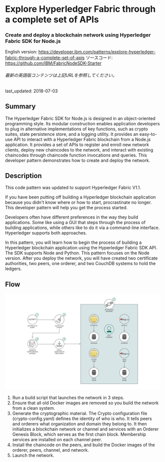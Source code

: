 # Explore Hyperledger Fabric through a complete set of APIs

### Create and deploy a blockchain network using Hyperledger Fabric SDK for Node.js

English version: https://developer.ibm.com/patterns/explore-hyperledger-fabric-through-a-complete-set-of-apis
  ソースコード: https://github.com/IBM/FabricNodeSDK-Starter

###### 最新の英語版コンテンツは上記URLを参照してください。
last_updated: 2018-07-03

 ## Summary

The Hyperledger Fabric SDK for Node.js is designed in an object-oriented programming style. Its modular construction enables application developers to plug in alternative implementations of key functions, such as crypto suites, state persistence store, and a logging utility. It provides an easy-to-use API to interact with a Hyperledger Fabric blockchain from a Node.js application. It provides a set of APIs to register and enroll new network clients, deploy new chaincodes to the network, and interact with existing chaincodes through chaincode function invocations and queries. This developer pattern demonstrates how to create and deploy the network.

## Description

This code pattern was updated to support Hyperledger Fabric V1.1.

If you have been putting off building a Hyperledger blockchain application because you didn't know where or how to start,  procrastinate no longer. This developer pattern will help you get the process started.

Developers often have different preferences in the way they build applications. Some like using a GUI that steps through the process of building applications, while others like to do it via a command-line interface. Hyperledger supports both approaches.

In this pattern, you will learn how to begin the process of building a Hyperledger blockchain application using the Hyperledger Fabric SDK API. The SDK supports Node and Python. This pattern focuses on the Node version. After you deploy the network, you will have created two certificate authorities, two peers, one orderer, and two CouchDB systems to hold the ledgers.

## Flow

![flow](images/flow.png)

1. Run a build script that launches the network in 3 steps.
1. Ensure that all old Docker images are removed so you build the network from a clean system.
1. Generate the cryptographic material. The Crypto configuration file (crypto-config.yaml) defines the identity of who is who. It tells peers and orderers what organization and domain they belong to. It then initializes a blockchain network or channel and services with an Orderer Genesis Block, which serves as the first chain block. Membership services are installed on each channel peer.
1. Install the chaincode on the peers, and build the Docker images of the orderer, peers, channel, and network.
1. Launch the network.
